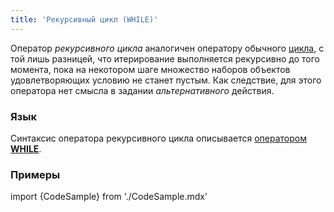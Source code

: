```yaml
---
title: 'Рекурсивный цикл (WHILE)'
---
```


Оператор *рекурсивного цикла* аналогичен оператору обычного [цикла](Цикл_FOR.md), с той лишь разницей, что итерирование выполняется рекурсивно до того момента, пока на некотором шаге множество наборов объектов удовлетворяющих условию не станет пустым. Как следствие, для этого оператора нет смысла в задании *альтернативного* действия.

### Язык

Синтаксис оператора рекурсивного цикла описывается [оператором **WHILE**](Оператор_WHILE.md).

### Примеры

import {CodeSample} from './CodeSample.mdx'

<CodeSample url="https://documentation.lsfusion.org/sample?file=ActionSample&block=while"/>
